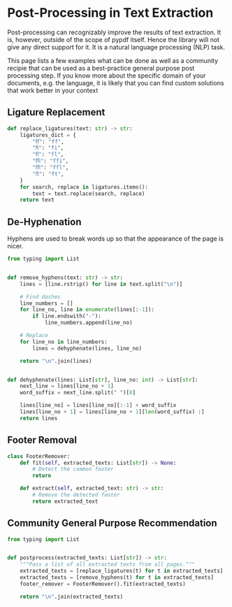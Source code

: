 # Post-Processing in Text Extraction

Post-processing can recognizably improve the results of text extraction.
It is, however, outside of the scope of pypdf itself. Hence the library will
not give any direct support for it. It is a natural language processing (NLP)
task.

This page lists a few examples what can be done as well as a community
recipie that can be used as a best-practice general purpose post processing
step. If you know more about the specific domain of your documents, e.g. the
language, it is likely that you can find custom solutions that work better in
your context

## Ligature Replacement

```python
def replace_ligatures(text: str) -> str:
    ligatures_dict = {
        "ﬀ": "ff",
        "ﬁ": "fi",
        "ﬂ": "fl",
        "ﬃ": "ffi",
        "ﬄ": "ffl",
        "ﬅ": "ft",
    }
    for search, replace in ligatures.items():
        text = text.replace(search, replace)
    return text
```

## De-Hyphenation

Hyphens are used to break words up so that the appearance of the page is nicer.

```python
from typing import List


def remove_hyphens(text: str) -> str:
    lines = [line.rstrip() for line in text.split("\n")]

    # Find dashes
    line_numbers = []
    for line_no, line in enumerate(lines[:-1]):
        if line.endswith("-"):
            line_numbers.append(line_no)

    # Replace
    for line_no in line_numbers:
        lines = dehyphenate(lines, line_no)

    return "\n".join(lines)


def dehyphenate(lines: List[str], line_no: int) -> List[str]:
    next_line = lines[line_no + 1]
    word_suffix = next_line.split(" ")[0]

    lines[line_no] = lines[line_no][:-1] + word_suffix
    lines[line_no + 1] = lines[line_no + 1][len(word_suffix) :]
    return lines
```

## Footer Removal

```python
class FooterRemover:
    def fit(self, extracted_texts: List[str]) -> None:
        # Detect the common footer
        return

    def extract(self, extracted_text: str) -> str:
        # Remove the detected footer
        return extracted_text
```


## Community General Purpose Recommendation

```python
from typing import List


def postprocess(extracted_texts: List[str]) -> str:
    """Pass a list of all extracted texts from all pages."""
    extracted_texts = [replace_ligatures(t) for t in extracted_texts]
    extracted_texts = [remove_hyphens(t) for t in extracted_texts]
    footer_remover = FooterRemover().fit(extracted_texts)

    return "\n".join(extracted_texts)
```
